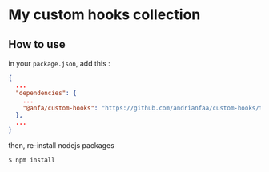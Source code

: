 # My custom hooks collection

## How to use

in your `package.json`, add this :

```json
{
  ...
  "dependencies": {
    ...
    "@anfa/custom-hooks": "https://github.com/andrianfaa/custom-hooks/tree/package",
  },
  ...
}
```

then, re-install nodejs packages

```bash
$ npm install
```
